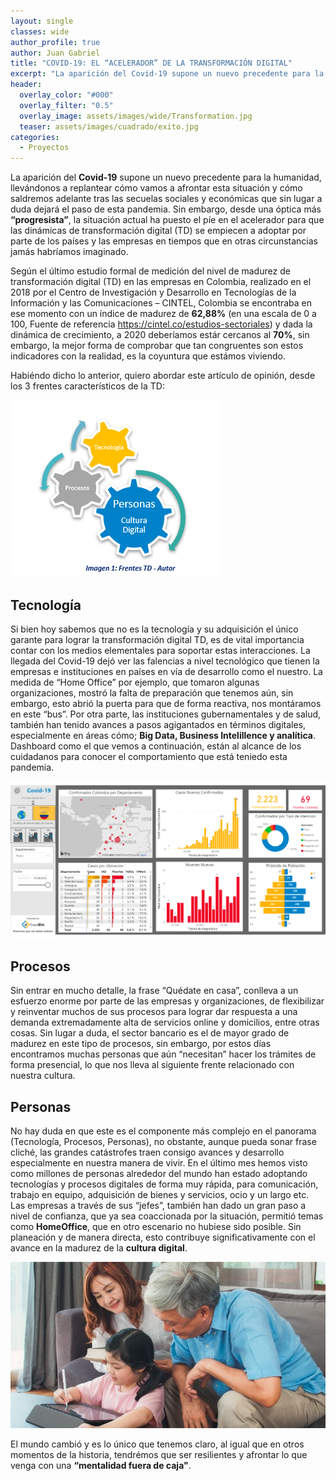 ```yaml
---
layout: single
classes: wide
author_profile: true
author: Juan Gabriel
title: "COVID-19: EL “ACELERADOR” DE LA TRANSFORMACIÓN DIGITAL"
excerpt: "La aparición del Covid-19 supone un nuevo precedente para la humanidad, llevándonos a replantear cómo vamos a afrontar esta situación y cómo saldremos adelante tras las secuelas sociales y económicas que sin lugar a duda dejará el paso de esta pandemia."
header:
  overlay_color: "#000"
  overlay_filter: "0.5"
  overlay_image: assets/images/wide/Transformation.jpg
  teaser: assets/images/cuadrado/exito.jpg
categories:
  - Proyectos
---
```


La aparición del **Covid-19** supone un nuevo precedente para la humanidad, llevándonos a replantear cómo vamos a afrontar esta situación y cómo saldremos adelante tras las secuelas sociales y económicas que sin lugar a duda dejará el paso de esta pandemia. Sin embargo, desde una óptica más **“progresista”**, la situación actual ha puesto el píe en el acelerador para que las dinámicas de transformación digital (TD) se empiecen a adoptar por parte de los países y las empresas en tiempos que en otras circunstancias jamás habríamos imaginado. 

Según el último estudio formal de medición del nivel de madurez de transformación digital (TD) en las empresas en Colombia, realizado en el 2018 por el Centro de Investigación y Desarrollo en Tecnologías de la Información y las Comunicaciones – CINTEL, Colombia se encontraba en ese momento con un índice de madurez de **62,88%** (en una escala de 0 a 100, Fuente de referencia https://cintel.co/estudios-sectoriales) y dada la dinámica de crecimiento, a 2020 deberíamos estár cercanos al **70%**, sin embargo, la mejor forma de comprobar que tan congruentes son estos indicadores con la realidad, es la coyuntura que estámos viviendo.

Habiéndo dicho lo anterior, quiero abordar este artículo de opinión, desde los 3 frentes característicos de la TD:

![Frentes TD Autor](/assets/images/post/Covid-19-TD/Frentes_TD_Autor.png)

## Tecnología

Si bien hoy sabemos que no es la tecnología y su adquisición el único garante para lograr la transformación digital TD, es de vital importancia contar con los medios elementales para soportar estas interacciones. La llegada del Covid-19 dejó ver las falencias a nivel tecnológico que tienen la empresas e instituciones en países en vía de desarrollo como el nuestro. La medida de “Home Office” por ejemplo, que tomaron algunas organizaciones, mostró la falta de preparación que tenemos aún, sin embargo, esto abrió la puerta para que de forma reactiva, nos montáramos en este “bus”. 
Por otra parte,  las instituciones gubernamentales y de salud, también han tenido avances a pasos agigantados en términos digitales, especialmente en áreas cómo;  **Big Data, Business Intelillence y analítica**. Dashboard como el que vemos a continuación, están al alcance de los cuidadanos para conocer el comportamiento que está teniedo esta pandemia.

![dashboard covid-19](/assets/images/post/Covid-19-TD/Dashboard_covid-19.png)

## Procesos

 Sin entrar en mucho detalle, la frase “Quédate en casa”, conlleva a un esfuerzo enorme por parte de las empresas y organizaciones, de flexibilizar y reinventar muchos de sus procesos para lograr dar respuesta a una demanda extremadamente alta de servicios online y domicilios, entre otras cosas. Sin lugar a duda, el sector bancario es el de mayor grado de madurez en este tipo de procesos, sin embargo, por estos días encontramos muchas personas que aún “necesitan” hacer los trámites de forma presencial, lo que nos lleva al siguiente frente relacionado con nuestra cultura.

## Personas

  No hay duda en que este es el componente más complejo en el panorama (Tecnología, Procesos, Personas), no obstante, aunque pueda sonar frase cliché, las grandes catástrofes traen consigo avances y desarrollo especialmente en nuestra manera de vivir.
En el último mes hemos visto como millones de personas alrededor del mundo han estado adoptando tecnologías y procesos digitales de forma muy rápida, para comunicación, trabajo en equipo, adquisición de bienes y servicios, ocio y un largo etc. Las empresas a través de sus “jefes”, también han dado un gran paso a nivel de confianza, que ya sea coaccionada por la situación,  permitió temas como **HomeOffice**, que en otro escenario no hubiese sido posible. Sin planeación  y de manera directa, esto contribuye significativamente con el avance en la madurez de la **cultura digital**.

![dashboard covid-19](/assets/images/post/Covid-19-TD/Familia.jpg)


El mundo cambió y es lo único que tenemos claro, al igual que en otros momentos de la historia, tendrémos que ser resilientes y afrontar lo que venga con una **“mentalidad fuera de caja"**.
